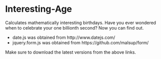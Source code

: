 Interesting-Age
===============

Calculates mathematically interesting birthdays. Have you ever wondered when to celebrate your one billionth second? Now you can find out.

<ul>
<li>date.js was obtained from http://www.datejs.com/</li>
<li>jquery.form.js was obtained from https://github.com/malsup/form/</li>
</ul>

Make sure to download the latest versions from the above links.